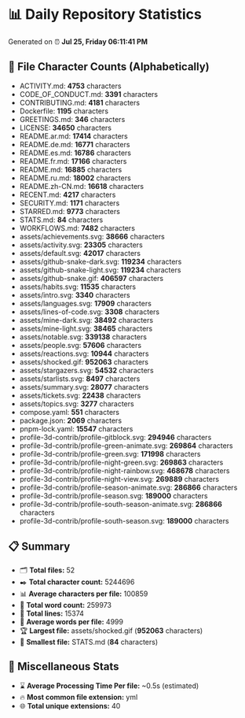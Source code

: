 # 📊 Daily Repository Statistics
Generated on ⏰ **Jul 25, Friday 06:11:41 PM**

## 📂 File Character Counts (Alphabetically)
- ACTIVITY.md: **4753** characters
- CODE_OF_CONDUCT.md: **3391** characters
- CONTRIBUTING.md: **4181** characters
- Dockerfile: **1195** characters
- GREETINGS.md: **346** characters
- LICENSE: **34650** characters
- README.ar.md: **17414** characters
- README.de.md: **16771** characters
- README.es.md: **16786** characters
- README.fr.md: **17166** characters
- README.md: **16885** characters
- README.ru.md: **18002** characters
- README.zh-CN.md: **16618** characters
- RECENT.md: **4217** characters
- SECURITY.md: **1171** characters
- STARRED.md: **9773** characters
- STATS.md: **84** characters
- WORKFLOWS.md: **7482** characters
- assets/achievements.svg: **38666** characters
- assets/activity.svg: **23305** characters
- assets/default.svg: **42017** characters
- assets/github-snake-dark.svg: **119234** characters
- assets/github-snake-light.svg: **119234** characters
- assets/github-snake.gif: **406597** characters
- assets/habits.svg: **11535** characters
- assets/intro.svg: **3340** characters
- assets/languages.svg: **17909** characters
- assets/lines-of-code.svg: **3308** characters
- assets/mine-dark.svg: **38492** characters
- assets/mine-light.svg: **38465** characters
- assets/notable.svg: **339138** characters
- assets/people.svg: **57606** characters
- assets/reactions.svg: **10944** characters
- assets/shocked.gif: **952063** characters
- assets/stargazers.svg: **54532** characters
- assets/starlists.svg: **8497** characters
- assets/summary.svg: **28077** characters
- assets/tickets.svg: **22438** characters
- assets/topics.svg: **3277** characters
- compose.yaml: **551** characters
- package.json: **2069** characters
- pnpm-lock.yaml: **15547** characters
- profile-3d-contrib/profile-gitblock.svg: **294946** characters
- profile-3d-contrib/profile-green-animate.svg: **269864** characters
- profile-3d-contrib/profile-green.svg: **171998** characters
- profile-3d-contrib/profile-night-green.svg: **269863** characters
- profile-3d-contrib/profile-night-rainbow.svg: **468678** characters
- profile-3d-contrib/profile-night-view.svg: **269889** characters
- profile-3d-contrib/profile-season-animate.svg: **286866** characters
- profile-3d-contrib/profile-season.svg: **189000** characters
- profile-3d-contrib/profile-south-season-animate.svg: **286866** characters
- profile-3d-contrib/profile-south-season.svg: **189000** characters

## 📋 Summary
- 🗂️ **Total files:** 52
- ✒️ **Total character count:** 5244696
- 📊 **Average characters per file:** 100859
- 📝 **Total word count:** 259973
- 🧾 **Total lines:** 15374
- 📐 **Average words per file:** 4999
- 🏆 **Largest file:** assets/shocked.gif (**952063** characters)
- 🥉 **Smallest file:** STATS.md (**84** characters)

## 🌟 Miscellaneous Stats
- ⌛ **Average Processing Time Per file:** ~0.5s (estimated)
- 🔥 **Most common file extension:** yml
- 🌐 **Total unique extensions:** 40
